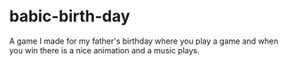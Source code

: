 # babic-birth-day

A game I made for my father's birthday where you play a game and when you win there is a nice animation and a music plays.
